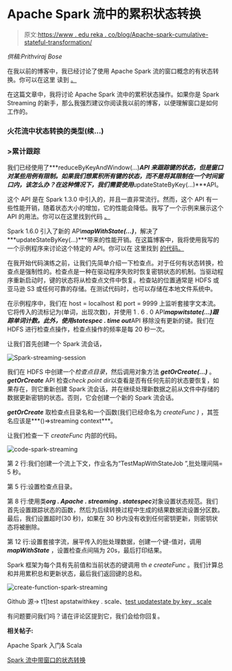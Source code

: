# Apache Spark 流中的累积状态转换

> 原文:[https://www . edu reka . co/blog/Apache-spark-cumulative-stateful-transformation/](https://www.edureka.co/blog/apache-spark-cumulative-stateful-transformation/)

*供稿:Prithviraj Bose*

在我以前的博客中，我已经讨论了使用 Apache Spark 流的窗口概念的有状态转换。你可以在这里 读到 [。](https://www.edureka.co/blog/stateful-transformations-with-windowing-in-spark-streaming/)

在这篇文章中，我将讨论 Apache Spark 流中的累积状态操作。如果你是 Spark Streaming 的新手，那么我强烈建议你阅读我以前的博客，以便理解窗口是如何工作的。

### 火花流中状态转换的类型(续…)

### >累计跟踪

我们已经使用了***reduceByKeyAndWindow(…)***API 来跟踪键的状态，但是窗口对某些用例有限制。如果我们想累积所有键的状态，而不是将其限制在一个时间窗口内，该怎么办？在这种情况下，我们需要使用***updateStateByKey(…)***API。

这个 API 是在 Spark 1.3.0 中引入的，并且一直非常流行。然而，这个 API 有一些性能开销，随着状态大小的增加，它的性能会降低。我写了一个示例来展示这个 API 的用法。你可以在这里找到代码 [。](https://github.com/prithvirajbose/spark-dev/blob/master/src/main/scala/examples/streaming/TestUpdateStateByKey.scala)

Spark 1.6.0 引入了新的 API***mapWithState(…)***，解决了***updateStateByKey(…)***带来的性能开销。在这篇博客中，我将使用我写的一个示例程序来讨论这个特定的 API。你可以在 这里找到 [的代码。](https://github.com/prithvirajbose/spark-dev/blob/master/src/main/scala/examples/streaming/TestMapWithState.scala)

在我开始代码演练之前，让我们先简单介绍一下检查点。对于任何有状态转换，检查点是强制性的。检查点是一种在驱动程序失败时恢复密钥状态的机制。当驱动程序重新启动时，键的状态将从检查点文件中恢复。检查站的位置通常是 HDFS 或亚马逊 S3 或任何可靠的存储。在测试代码时，也可以存储在本地文件系统中。

在示例程序中，我们在 host = localhost 和 port = 9999 上监听套接字文本流。它将传入的流标记为(单词，出现次数)，并使用 1 . 6 . 0 API***mapwitstate(…)***跟踪单词计数。此外，使用***statespec . time out***API 移除没有更新的键。我们在 HDFS 进行检查点操作，检查点操作的频率是每 20 秒一次。

让我们首先创建一个 Spark 流会话，

![Spark-streaming-session](../Images/87529584962a8c302fcd5853cb864de9.png)

我们在 HDFS 中创建一个*检查点目录*，然后调用对象方法 ***getOrCreate(…)*** 。 ***getOrCreate*** API 检查*check point dir*以查看是否有任何先前的状态要恢复，如果存在，则它重新创建 Spark 流会话，并在继续处理新数据之前从文件中存储的数据更新密钥的状态。否则，它会创建一个新的 Spark 流会话。

***getOrCreate*** 取检查点目录名和一个函数(我们已经命名为 *createFunc* *)* ，其签名应该是***()=>streaming context***。

让我们检查一下 *createFunc* 内部的代码。

![code-spark-streaming](../Images/b431e367b0f9affb66c9e2bd2e24a2ee.png)

第 2 行:我们创建一个流上下文，作业名为“TestMapWithStateJob ”,批处理间隔= 5 秒。

第 5 行:设置检查点目录。

第 8 行:使用类***org . Apache . streaming . statespec***对象设置状态规范。我们首先设置跟踪状态的函数，然后为后续转换过程中生成的结果数据流设置分区数。最后，我们设置超时(30 秒)，如果在 30 秒内没有收到任何密钥更新，则密钥状态将被删除。

第 12 行:设置套接字流，展平传入的批处理数据，创建一个键-值对，调用 ***mapWithState*** ，设置检查点间隔为 20s，最后打印结果。

Spark 框架为每个具有先前值和当前状态的键调用 th *e createFunc* 。我们计算总和并用累积总和更新状态，最后我们返回键的总和。

![create-function-spark-streaming](../Images/d70392a89d50828b55e66acd9b68bc06.png)

Github 源-> t1]test apstatwithkey . scale、[test updatestate by key . scale](https://github.com/prithvirajbose/spark-dev/blob/master/src/main/scala/examples/streaming/TestUpdateStateByKey.scala)

有问题要问我们吗？请在评论区提到它，我们会给你回复。

**相关帖子:**

Apache Spark 入门& Scala

[Spark 流中带窗口的状态转换](https://www.edureka.co/blog/stateful-transformations-with-windowing-in-spark-streaming/)
